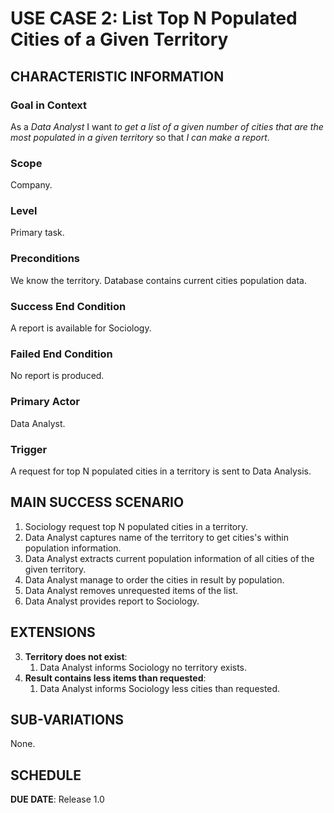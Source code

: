 # USE CASE 2: List Top N Populated Cities of a Given Territory

## CHARACTERISTIC INFORMATION

### Goal in Context

As a *Data Analyst* I want *to get a list of a given number of cities that are the most populated in a given territory* so that *I can make a report*.

### Scope

Company.

### Level

Primary task.

### Preconditions

We know the territory. Database contains current cities population data.

### Success End Condition

A report is available for Sociology.

### Failed End Condition

No report is produced.

### Primary Actor

Data Analyst.

### Trigger

A request for top N populated cities in a territory is sent to Data Analysis.

## MAIN SUCCESS SCENARIO

1. Sociology request top N populated cities in a territory.
2. Data Analyst captures name of the territory to get cities's within population information.
3. Data Analyst extracts current population information of all cities of the given territory.
4. Data Analyst manage to order the cities in result by population.
5. Data Analyst removes unrequested items of the list.
6. Data Analyst provides report to Sociology.

## EXTENSIONS

3. **Territory does not exist**:
    1. Data Analyst informs Sociology no territory exists.
5. **Result contains less items than requested**:
    1. Data Analyst informs Sociology less cities than requested.

## SUB-VARIATIONS

None.

## SCHEDULE

**DUE DATE**: Release 1.0